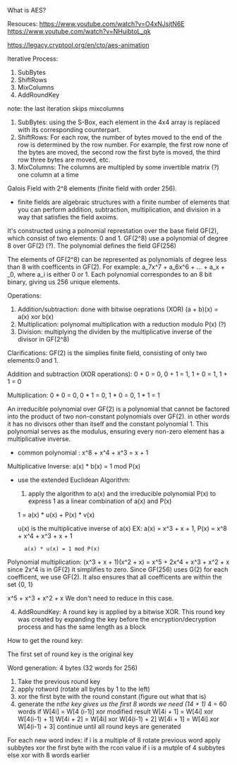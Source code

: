What is AES?

Resouces: 
https://www.youtube.com/watch?v=O4xNJsjtN6E
https://www.youtube.com/watch?v=NHuibtoL_qk

https://legacy.cryptool.org/en/cto/aes-animation

Iterative Process: 
1) SubBytes
2) ShiftRows
3) MixColumns
4) AddRoundKey

note: the last iteration skips mixcolumns

1) SubBytes: using the S-Box, each element in the 4x4 array is replaced with its corresponding counterpart. 
2) ShiftRows: For each row, the number of bytes moved to the end of the row is determined by the row number. For example, the first row none of the bytes are moved, the second row the first byte is moved, the third row three bytes are moved, etc. 
3) MixColumns: The columns are multipled by some invertible matrix (?) one column at a time

Galois Field with 2^8 elements (finite field with order 256). 
- finite fields are algebraic structures with a finite number of elements that you can perform addition, subtraction, multiplication, and division in a way that satisfies the field axoims.

It's constructed using a polnomial represtation over the base field GF(2), which consist of two elements: 0 and 1. GF(2^8) use a polynomial of degree 8 over GF(2) (?). The polynomial defines the field GF(256)

The elements of GF(2^8) can be represented as polynomials of degree less than 8 with coefficents in GF(2). For example: a_7x^7 + a_6x^6 + ... + a_x + _0, where a_i is either 0 or 1. Each polynomial correspondes to an 8 bit binary, giving us 256 unique elements. 

Operations: 
1. Addition/subtraction: done with bitwise oeprations (XOR)
  (a + b)(x) = a(x) xor b(x)
2. Multiplication: polynomal multiplication with a reduction modulo P(x) (?)
3. Division: multiplying the dividen by the multiplicative inverse of the divisor in GF(2^8)

Clarifications: 
GF(2) is the simplies finite field, consisting of only two elements:0 and 1. 

Addition and subtraction (XOR operations):
0 + 0 = 0, 0 + 1 = 1, 1 + 0 = 1, 1 + 1 = 0

Multiplication: 
0 * 0 = 0, 0 * 1 = 0,  1 * 0 = 0, 1 * 1 = 1

An irreducible polynomial over GF(2) is a polynomial that cannot be factored into the product of two non-constant polynomials over GF(2). in other words it has no divisors other than itself and the constant polynomial 1. This polynomial serves as the modulus, ensuring every non-zero element has a multiplicative inverse. 
- common polynomial : x^8 + x^4 + x^3 = x + 1

Multiplicative Inverse: a(x) * b(x) = 1 mod P(x)
- use the extended Euclidean Algorithm: 
    1) apply the algorithm to a(x) and the irreducible polynomial P(x) to express 1 as a linear combination of a(x) and P(x)

     1 = a(x) * u(x) + P(x) * v(x)

     u(x) is the multiplicative inverse of a(x)
    EX: a(x) = x^3 + x + 1, P(x) = x^8 + x^4 + x^3 + x + 1

        a(x) * u(x) = 1 mod P(x)


Polynomial multiplication: 
(x^3 + x + 1)(x^2 + x) = x^5 + 2x^4 + x^3 + x^2 + x
since 2x^4 is in GF(2) it simplifies to zero. Since GF(256) uses G(2) for each coefficent, we use GF(2). 
It also ensures that all coefficents are within the set {0, 1}

x^5 + x^3 + x^2 + x
We don't need to reduce in this case. 



4) AddRoundKey: A round key is applied by a bitwise XOR. This round key was created by expanding the key before the encryption/decryption process and has the same length as a block


How to get the round key: 

The first set of round key is the original key

Word generation: 4 bytes (32 words for 256)

1) Take the previous round key
2) apply rotword (rotate all bytes by 1 to the left)
3) xor the first byte with the round constant (figure out what that is)
4) generate the n*the key gives us the first 8 words
we need (14 + 1)* 4  = 60 words
if W[4i] =  W[4 (i-1)] xor modified result
   W[4i + 1] = W[4i] xor W[4(i-1) + 1]
   W[4i + 2] = W[4i] xor W[4(i-1) + 2]
   W[4i + 1] = W[4i] xor W[4(i-1) + 3]
continue until all round keys are generated


For each new word index: 
  if i is a multiple of 8 
    rotate previous word
    apply subbytes
    xor the first byte with the rcon value
  if i is a mutple of 4
    subbytes
  else
    xor with 8 words earlier 